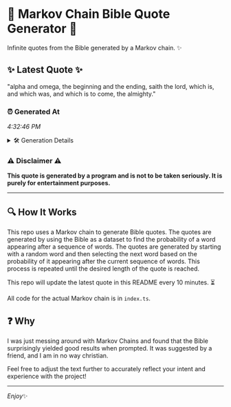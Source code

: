 # 📖 Markov Chain Bible Quote Generator 📖

Infinite quotes from the Bible generated by a Markov chain. ✨

## ✨ Latest Quote ✨
"alpha and omega, the beginning and the ending, saith the lord, which is, and which was, and which is to come, the almighty."

### ⏰ Generated At
*4:32:46 PM*

<details>
    <summary>🛠️ Generation Details</summary>
    <p>
        <strong>🌱 Seed:</strong> alpha<br>
        <strong>🔄 Iterations:</strong> 22<br>
        <strong>📜 Context History:</strong><br>[ alpha ]: and<br>[ alpha, and ]: omega,<br>[ alpha, and, omega, ]: the<br>[ alpha, and, omega,, the ]: beginning<br>[ alpha, and, omega,, the, beginning ]: and<br>[ alpha, and, omega,, the, beginning, and ]: the<br>[ and, omega,, the, beginning, and, the ]: ending,<br>[ omega,, the, beginning, and, the, ending, ]: saith<br>[ the, beginning, and, the, ending,, saith ]: the<br>[ beginning, and, the, ending,, saith, the ]: lord,<br>[ and, the, ending,, saith, the, lord, ]: which<br>[ the, ending,, saith, the, lord,, which ]: is,<br>[ ending,, saith, the, lord,, which, is, ]: and<br>[ saith, the, lord,, which, is,, and ]: which<br>[ the, lord,, which, is,, and, which ]: was,<br>[ lord,, which, is,, and, which, was, ]: and<br>[ which, is,, and, which, was,, and ]: which<br>[ is,, and, which, was,, and, which ]: is<br>[ and, which, was,, and, which, is ]: to<br>[ which, was,, and, which, is, to ]: come,<br>[ was,, and, which, is, to, come, ]: the<br>[ and, which, is, to, come,, the ]: almighty.<br>
    </p>
</details>

### ⚠️ Disclaimer ⚠️
**This quote is generated by a program and is not to be taken seriously. It is purely for entertainment purposes.**

---

## 🔍 How It Works

This repo uses a Markov chain to generate Bible quotes. The quotes are generated by using the Bible as a dataset to find the probability of a word appearing after a sequence of words. The quotes are generated by starting with a random word and then selecting the next word based on the probability of it appearing after the current sequence of words. This process is repeated until the desired length of the quote is reached.

This repo will update the latest quote in this README every 10 minutes. ⏳

All code for the actual Markov chain is in `index.ts`.

## ❓ Why

I was just messing around with Markov Chains and found that the Bible surprisingly yielded good results when prompted. 
It was suggested by a friend, and I am in no way christian.

Feel free to adjust the text further to accurately reflect your intent and experience with the project!

---

*Enjoy*✨
